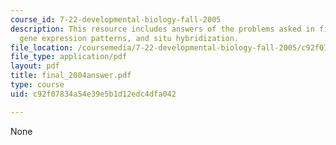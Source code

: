 ```yaml
---
course_id: 7-22-developmental-biology-fall-2005
description: This resource includes answers of the problems asked in final exam on
  gene expression patterns, and situ hybridization.
file_location: /coursemedia/7-22-developmental-biology-fall-2005/c92f07834a54e39e5b1d12edc4dfa042_final_2004answer.pdf
file_type: application/pdf
layout: pdf
title: final_2004answer.pdf
type: course
uid: c92f07834a54e39e5b1d12edc4dfa042

---
```

None